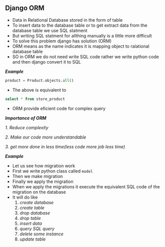 ## Django ORM

- Data in Relational Database stored in the form of table
- To insert data to the database table or to get extract data from the database table we use SQL statment
- But writing SQL statment for allthing manually is a little more difficult 
- To solve this problem django has solution (ORM)
- ORM means as the name indicates it is mapping object to ralational database table
- SO in ORM we do not need write SQL code rather we write python code and then django convert it to SQL 

___Example___

```python
product = Product.objects.all()
```

- The above is equivalent to

```sql
select * from store_product
```

- ORM provide eficient code for complex query

___Importance of ORM___

_1. Reduce complexity_

_2. Make our code more understandable_

_3. get more done in less time(less code more job less time)_

___Example___

- Let us see how migration work
- First we write python class called `model`
- Then we make migration
- Finally we apply the migration
- When we apply the migrations it execute the equivalent SQL code of the migration on the database
- It will do like
    1. _create database_
    2. _create table_
    3. _drop database_
    4. _drop table_
    5. _insert data_
    6. _query SQL query_
    7. _delete some instance_
    8. _update table_
